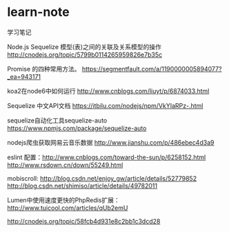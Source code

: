 # learn-note
学习笔记

Node.js Sequelize 模型(表)之间的关联及关系模型的操作
http://cnodejs.org/topic/5799b0114265959826e7b35c

Promise 的四种常用方法。
https://segmentfault.com/a/1190000005894077?_ea=943171

koa2在node6中如何运行
http://www.cnblogs.com/liuyt/p/6874033.html

Sequelize 中文API文档
https://itbilu.com/nodejs/npm/VkYIaRPz-.html

sequelize自动化工具sequelize-auto  https://www.npmjs.com/package/sequelize-auto

nodejs爬虫获取网易云音乐数据     http://www.jianshu.com/p/486ebec4d3a9
 
 
eslint 配置：http://www.cnblogs.com/toward-the-sun/p/6258152.html http://www.rsdown.cn/down/55249.html

mobiscroll:  http://blog.csdn.net/enjoy_gw/article/details/52779852  http://blog.csdn.net/shimiso/article/details/49782011

Lumen中使用速度更快的PhpRedis扩展：http://www.tuicool.com/articles/qUb2emU

http://cnodejs.org/topic/58fcb4d931e8c2bb1c3dcd28
